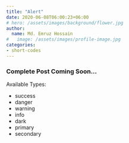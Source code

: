 ```yaml
---
title: "Alert"
date: 2020-06-08T06:00:23+06:00
# hero: /assets/images/background/flower.jpg
author:
  name: Md. Emruz Hossain
#   image: /assets/images/profile-image.jpg
categories:
- short-codes
---
```


### Complete Post Coming Soon...

Available Types:

- success
- danger
- warning
- info
- dark
- primary
- secondary
